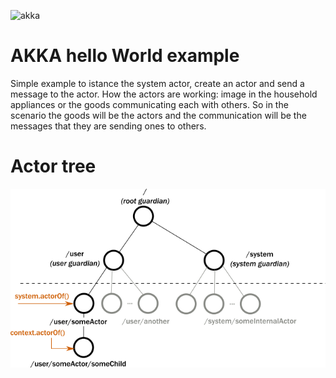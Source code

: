 ![akka](https://upload.wikimedia.org/wikipedia/en/thumb/5/5e/Akka_toolkit_logo.svg/1200px-Akka_toolkit_logo.svg.png)

# AKKA hello World example
Simple example to istance the system actor, create an actor and send a message to the actor.
How the actors are working: image in the household appliances or the goods communicating each with others. 
So in the scenario the goods will be the actors and the communication will be the messages that they 
are sending ones to others.    


# Actor tree
![actor top tree](./_media/actor_top_tree.png)